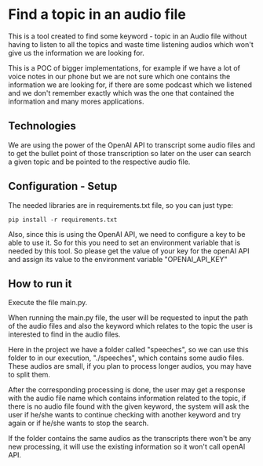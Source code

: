 # Find a topic in an audio file
This is a tool created to find some keyword - topic in an Audio file without having to 
listen to all the topics and waste time listening audios which won't give us the information
we are looking for.

This is a POC of bigger implementations, for example if we have a lot of voice notes in our phone
but we are not sure which one contains the information we are looking for, if there are some podcast which we listened
and we don't remember exactly which was the one that contained the information and many mores applications.

## Technologies
We are using the power of the OpenAI API to transcript some audio files and to get the bullet point of those
transcription so later on the user can search a given topic and be pointed to the respective audio file.

## Configuration - Setup
The needed libraries are in requirements.txt file, so you can just type:

`pip install -r requirements.txt`

Also, since this is using the OpenAI API, we need to configure a key to be able to use it. So for this you need to set 
an environment variable that is needed by this tool. So please get the value of your key for the openAI API and assign its
value to the environment variable "OPENAI_API_KEY"

## How to run it
Execute the file main.py.

When running the main.py file, the user will be requested to input the path of the audio files and also the keyword which
relates to the topic the user is interested to find in the audio files.

Here in the project we have a folder called "speeches", so we can use this folder to in our execution, "./speeches",
which contains some audio files. These audios are small, if you plan to process longer audios, you may have to split them.

After the corresponding processing is done, the user may get a response with the audio file name which contains
information related to the topic, if there is no audio file found with the given keyword, the system will ask the user if he/she wants to
continue checking with another keyword and try again or if he/she wants to stop the search.

If the folder contains the same audios as the transcripts there won't be any new processing, it will use the existing 
information so it won't call openAI API.



